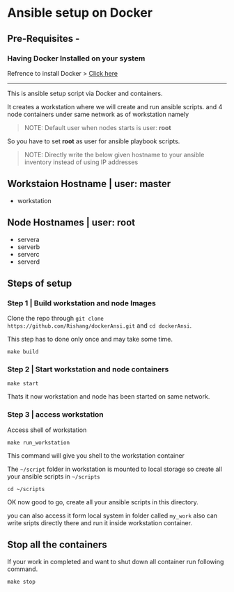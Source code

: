 
# Ansible setup on Docker

## Pre-Requisites -

### **Having Docker Installed on your system**

Refrence to install Docker > [Click here](https://docs.docker.com/engine/install/)

------

This is ansible setup script via Docker and containers.

It creates a workstation where we will create and run ansible scripts.
and 4 node containers under same network as of workstation namely

>NOTE: Default user when nodes starts is user: **root**

So you have to set **root** as user for ansible playbook scripts.

>NOTE: Directly write the below given hostname to your ansible inventory instead of using IP addresses

## **Workstaion Hostname | user: master**

- workstation

## **Node Hostnames | user: root**

- servera
- serverb
- serverc
- serverd

## Steps of setup

### Step 1 | Build workstation and node Images

Clone the repo through `git clone https://github.com/Rishang/dockerAnsi.git` and `cd dockerAnsi`.

This step has to done only once and may take some time.

    make build

### Step 2 | Start workstation and node containers

    make start

Thats it now workstation and node has been started on same network.

### Step 3 | access workstation

Access shell of workstation

    make run_workstation

This command will give you shell to the workstation container

The `~/script` folder in workstation is mounted to local storage so create all your ansible scripts in `~/scripts`

    cd ~/scripts

OK now good to go, create all your ansible scripts in this directory.

you can also access it form local system in folder called `my_work` also can write sripts directly there and run it inside workstation container.

## Stop all the containers

If your work in completed and want to shut down all container run following command.

    make stop
